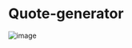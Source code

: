 # Quote-generator



![image](https://github.com/user-attachments/assets/436aad4c-156c-4049-9a62-2c3decbc5439)
